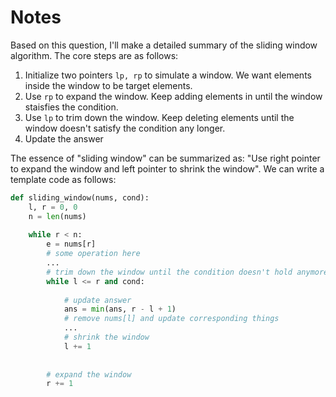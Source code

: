 # Notes

Based on this question, I'll make a detailed summary of the sliding window algorithm. The core steps are as follows:

1. Initialize two pointers `lp, rp` to simulate a window. We want elements inside the window to be target elements.
2. Use `rp` to expand the window. Keep adding elements in until the window staisfies the condition.
3. Use `lp` to trim down the window. Keep deleting elements until the window doesn't satisfy the condition any longer.
4. Update the answer

The essence of "sliding window" can be summarized as: "Use right pointer to expand the window and left pointer to shrink the window". We can write a template code as follows:

```python
def sliding_window(nums, cond):
    l, r = 0, 0
    n = len(nums)
    
    while r < n:
        e = nums[r]
        # some operation here
        ...
        # trim down the window until the condition doesn't hold anymore
        while l <= r and cond:
            
            # update answer
            ans = min(ans, r - l + 1)
            # remove nums[l] and update corresponding things
            ...
            # shrink the window
            l += 1
            
            
        # expand the window
        r += 1
```


